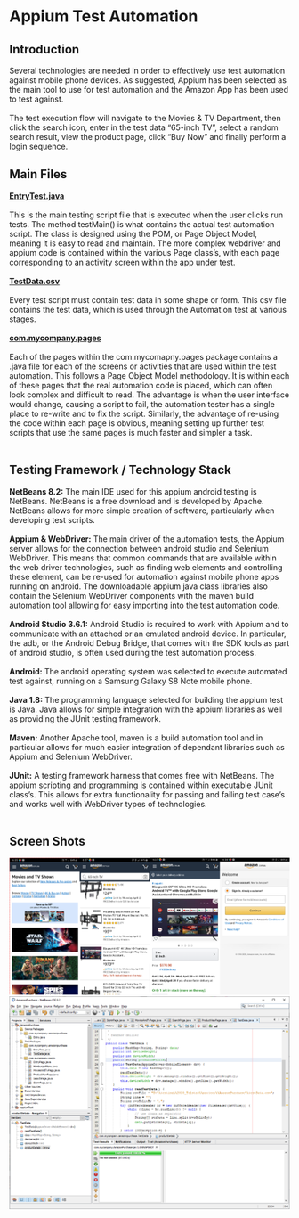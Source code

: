 # Appium Test Automation
## Introduction
Several technologies are needed in order to effectively use test automation against mobile phone devices. As suggested, Appium has been selected as the main tool to use for test automation and the Amazon App has been used to test against.<br /><br />
The test execution flow will navigate to the Movies & TV Department, then click the search icon, enter in the test data “65-inch TV”, select a random search result, view the product page, click “Buy Now” and finally perform a login sequence.
## Main Files
**[EntryTest.java](https://github.com/bigmilsy/amazonappappium/blob/master/src/test/java/com/mycompany/amazonpurchase/EntryTest.java)**<br /><br />
This is the main testing script file that is executed when the user clicks run tests. The method testMain() is what contains the actual test automation script. The class is designed using the POM, or Page Object Model, meaning it is easy to read and maintain. The more complex webdriver and appium code is contained within the various Page class’s, with each page corresponding to an activity screen within the app under test.<br /><br />
**[TestData.csv](https://github.com/bigmilsy/amazonappappium/blob/master/testData.csv)**<br /><br />
Every test script must contain test data in some shape or form. This csv file contains the test data, which is used through the Automation test at various stages.<br /><br />
**[com.mycompany.pages](https://github.com/bigmilsy/amazonappappium/tree/master/src/test/java/com/mycompany/pages)**<br /><br />
Each of the pages within the com.mycomapny.pages package contains a .java file for each of the screens or activities that are used within the test automation. This follows a Page Object Model methodology. It is within each of these pages that the real automation code is placed, which can often look complex and difficult to read. The advantage is when the user interface would change, causing a script to fail, the automation tester has a single place to re-write and to fix the script. Similarly, the advantage of re-using the code within each page is obvious, meaning setting up further test scripts that use the same pages is much faster and simpler a task.<br /><br />
## Testing Framework / Technology Stack
**NetBeans 8.2:** The main IDE used for this appium android testing is NetBeans. NetBeans is a free download and is developed by Apache. NetBeans allows for more simple creation of software, particularly when developing test scripts.<br /><br />
**Appium & WebDriver:** The main driver of the automation tests, the Appium server allows for the connection between android studio and Selenium WebDriver. This means that common commands that are available within the web driver technologies, such as finding web elements and controlling these element, can be re-used for automation against mobile phone apps running on android. The downloadable appium java class libraries also contain the Selenium WebDriver components with the maven build automation tool allowing for easy importing into the test automation code.<br /><br />
**Android Studio 3.6.1:** Android Studio is required to work with Appium and to communicate with an attached or an emulated android device. In particular, the adb, or the Android Debug Bridge, that comes with the SDK tools as part of android studio, is often used during the test automation process.<br /><br />
**Android:** The android operating system was selected to execute automated test against, running on a Samsung Galaxy S8 Note mobile phone.<br /><br />
**Java 1.8:** The programming language selected for building the appium test is Java. Java allows for simple integration with the appium libraries as well as providing the JUnit testing framework.<br /><br />
**Maven:** Another Apache tool, maven is a build automation tool and in particular allows for much easier integration of dependant libraries such as Appium and Selenium WebDriver.<br /><br />
**JUnit:** A testing framework harness that comes free with NetBeans. The appium scripting and programming is contained within executable JUnit class’s. This allows for extra functionality for passing and failing test case’s and works well with WebDriver types of technologies.<br /><br />
## Screen Shots
![App Screen Shots](https://github.com/bigmilsy/amazonappappium/blob/master/app_screens.png)
![IDE Screen Shots](https://github.com/bigmilsy/amazonappappium/blob/master/IDE_screen.png)